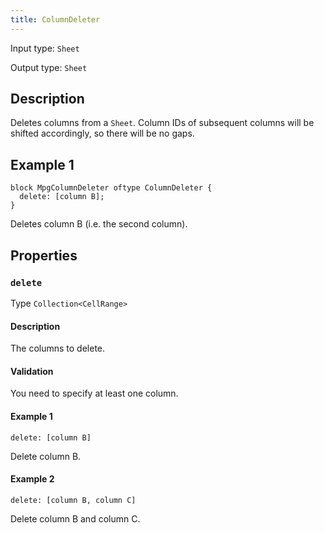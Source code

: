 ```yaml
---
title: ColumnDeleter
---
```


<!-- Do NOT change this document as it is auto-generated from the language server -->

Input type: `Sheet`

Output type: `Sheet`

## Description

Deletes columns from a `Sheet`. Column IDs of subsequent columns will be shifted accordingly, so there will be no gaps.

## Example 1

```jayvee
block MpgColumnDeleter oftype ColumnDeleter {
  delete: [column B];
}
```

Deletes column B (i.e. the second column).

## Properties

### `delete`

Type `Collection<CellRange>`

#### Description

The columns to delete.

#### Validation

You need to specify at least one column.

#### Example 1

```jayvee
delete: [column B]
```

Delete column B.

#### Example 2

```jayvee
delete: [column B, column C]
```

Delete column B and column C.
